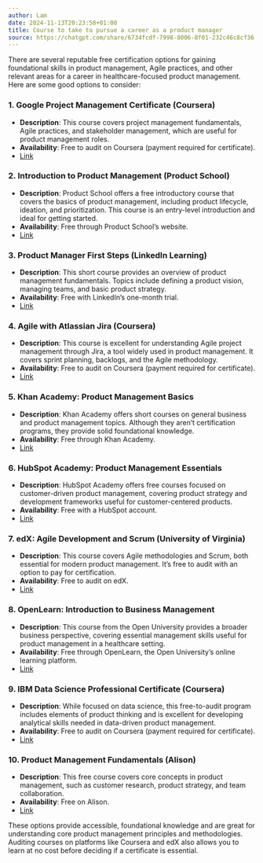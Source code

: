 ```yaml
---
author: Lam
date: 2024-11-13T20:23:58+01:00
title: Course to take to pursue a career as a product manager
source: https://chatgpt.com/share/6734fcdf-7998-8006-8f01-232c46c8cf36
---
```


There are several reputable free certification options for gaining foundational skills in product management, Agile practices, and other relevant areas for a career in healthcare-focused product management. Here are some good options to consider:

### 1. **Google Project Management Certificate (Coursera)**
   - **Description**: This course covers project management fundamentals, Agile practices, and stakeholder management, which are useful for product management roles.
   - **Availability**: Free to audit on Coursera (payment required for certificate).
   - [Link](https://www.coursera.org/professional-certificates/google-project-management)

### 2. **Introduction to Product Management (Product School)**
   - **Description**: Product School offers a free introductory course that covers the basics of product management, including product lifecycle, ideation, and prioritization. This course is an entry-level introduction and ideal for getting started.
   - **Availability**: Free through Product School’s website.
   - [Link](https://productschool.com/free-product-management-course/)

### 3. **Product Manager First Steps (LinkedIn Learning)**
   - **Description**: This short course provides an overview of product management fundamentals. Topics include defining a product vision, managing teams, and basic product strategy.
   - **Availability**: Free with LinkedIn’s one-month trial.
   - [Link](https://www.linkedin.com/learning/paths/product-manager-first-steps)

### 4. **Agile with Atlassian Jira (Coursera)**
   - **Description**: This course is excellent for understanding Agile project management through Jira, a tool widely used in product management. It covers sprint planning, backlogs, and the Agile methodology.
   - **Availability**: Free to audit on Coursera (payment required for certificate).
   - [Link](https://www.coursera.org/learn/agile-with-atlassian-jira)

### 5. **Khan Academy: Product Management Basics**
   - **Description**: Khan Academy offers short courses on general business and product management topics. Although they aren’t certification programs, they provide solid foundational knowledge.
   - **Availability**: Free through Khan Academy.
   - [Link](https://www.khanacademy.org/)

### 6. **HubSpot Academy: Product Management Essentials**
   - **Description**: HubSpot Academy offers free courses focused on customer-driven product management, covering product strategy and development frameworks useful for customer-centered products.
   - **Availability**: Free with a HubSpot account.
   - [Link](https://academy.hubspot.com/courses)

### 7. **edX: Agile Development and Scrum (University of Virginia)**
   - **Description**: This course covers Agile methodologies and Scrum, both essential for modern product management. It’s free to audit with an option to pay for certification.
   - **Availability**: Free to audit on edX.
   - [Link](https://www.edx.org/course/agile-development)

### 8. **OpenLearn: Introduction to Business Management**
   - **Description**: This course from the Open University provides a broader business perspective, covering essential management skills useful for product management in a healthcare setting.
   - **Availability**: Free through OpenLearn, the Open University’s online learning platform.
   - [Link](https://www.open.edu/openlearn/money-business/introduction-business-management/content-section-overview?active-tab=description-tab)

### 9. **IBM Data Science Professional Certificate (Coursera)**
   - **Description**: While focused on data science, this free-to-audit program includes elements of product thinking and is excellent for developing analytical skills needed in data-driven product management.
   - **Availability**: Free to audit on Coursera (payment required for certificate).
   - [Link](https://www.coursera.org/professional-certificates/ibm-data-science)

### 10. **Product Management Fundamentals (Alison)**
   - **Description**: This free course covers core concepts in product management, such as customer research, product strategy, and team collaboration.
   - **Availability**: Free on Alison.
   - [Link](https://alison.com/course/diploma-in-product-management)

These options provide accessible, foundational knowledge and are great for understanding core product management principles and methodologies. Auditing courses on platforms like Coursera and edX also allows you to learn at no cost before deciding if a certificate is essential.
